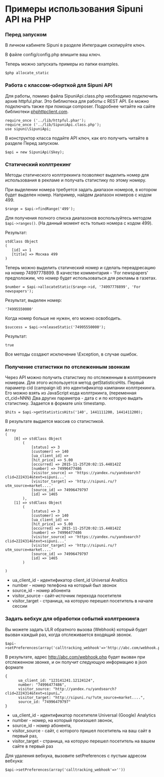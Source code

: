 # Примеры использования Sipuni API на PHP

### Перед запуском

В личном кабинете Sipuni в разделе Интеграция скопируйте ключ.

В файле config/config.php впишите ваш ключ.

Теперь можно запускать примеры из папки examples.

```
$php allocate_static
```

### Работа с классом-оберткой для Sipuni API

Для работы, помимо файла SipuniApi.class.php необходимо подключить архив httpful.phar.
Это библиотека для работы с REST API. Ее можно подключать также при помощи composer.
Подробнее читайте на сайте библиотеки [phphttpclient.com](http://phphttpclient.com).

 ```
 require_once ('../lib/httpful.phar');
 require_once ('../lib/SipuniApi.class.php');
 use sipuni\SipuniApi;
 ```

 В конструктор класса подайте API ключ, как его получить читайте в разделе Перед запуском.
 ```
 $api = new SipuniApi($key);
 ```

### Статический коллтрекинг

Методы статического коллтрекинга позволяют выделить номер для использования в рекламе и
получать статистику по этому номеру.

При выделении номера требуется задать диапазон номеров, в котором будет выделен номер.
 Например, найдем диапазон номеров с кодом 499.

 ```
 $range = $api->findRange('499');
 ```
 Для получения полного списка диапазонов воспользуйтесь методом `$api->ranges()`.
  (На данный момент есть только номера с кодом 499).

 Результат:
 ```
 stdClass Object
 (
    [id] => 1
    [title] => Москва 499
 )
 ```

 Теперь можно выделить статический номер и сделать переадресацию на номер 74997778899.
 В качестве комментария - 'For newspapers' предположим, что номер будет использоваться для рекламы в газетах.
 ```
 $number = $api->allocateStatic($range->id, '74997778899', 'For newspapers');
 ```
 Результат, выделен номер:
 ```
 '74995550000'
 ```

 Когда номер больше не нужен, его можно освободить.
 ```
 $success = $api->releaseStatic('74995550000');
 ```
 Результат:
  ```
  true
  ```

 Все методы создают исключение \\Exception, в случае ошибок.


### Получение статистики по отслеженным звонкам

 Через API можно получить статистику по отслеженным в коллтрекинге номерам.
 Для этого используется метод getStatisticsHits.
 Первый параметр cid (campaign id) это идентификатор кампании коллтрекинга. Его можно взять
 из JavaScript кода коллтркинга, (переменная ct_cid=NNN)
 Два других параметра - дата с и по которую выдать статистику. Задается в формате unix timestamp.
 ```
 $hits = $api->getStatisticsHits('140', 1441111200, 1441411200);
 ```
 В результате выдается массив со статистикой.


 ```
 Array
 (
     [0] => stdClass Object
         (
             [status] => 3
             [customer] => 140
             [ua_client_id] =>
             [hit_price] => 5.00
             [occurred] => 2015-11-25T20:02:15.448142Z
             [number] => 74996477486
             [visitor_source] => 'https://yandex.ru/yandsearch?clid=2224314&text=sipuni...'
             [visitor_target] => 'http://sipuni.ru/?utm_source=market....'
             [source_id] => 74996479797
             [id] => 1465
         ),
     [1] => stdClass Object
         (
             [status] => 3
             [customer] => 140
             [ua_client_id] =>
             [hit_price] => 5.00
             [occurred] => 2015-11-25T20:02:15.448142Z
             [number] => 74996477486
             [visitor_source] => 'https://yandex.ru/yandsearch?clid=2224314&text=sipuni...'
             [visitor_target] => 'http://sipuni.ru/?utm_source=market....'
             [source_id] => 74996479797
             [id] => 1465
         )

 )
 ```

 * ua_client_id - идентификатор client_id Universal Analtics
 * number - номер телефона на который был звонок
 * source_id - номер абонента
 * visitor_source - сайт-источник перехода посетителя
 * visitor_target - страница, на которую перешел посетитель в начале сессии


### Задать вебхук для обработки событий коллтрекинга

Вы можете задать ULR обратного вызова (Webhook) который будет вызван каждый раз,
когда отслеживается входящий звонок.
```
$api->setPreferences(array('calltracking_webhook'=>'http://abc.com/webhook.php'))
```

В результате, адрес http://abc.com/webhook.php будет вызван при отслеженном звонке,
и он получит следующую информацию в json формате
```
{
      ua_client_id: "123141241.12124124",
      number: "74996477486",
      visitor_source: "http://yandex.ru/yandsearch?clid=2224314&text=sipuni…"
      visitor_target: "http://sipuni.ru/?utm_source=market....",
      source_id: "74996479797"
}
```
 * ua_client_id - идентификатор посетителя Universal (Google) Analytics
 * number - номер, на который произошел звонок,
 * source_id - номер абонента,
 * visitor_source - сайт, с которого пришел посетитель на ваш сайт в первый раз,
 * visitor_target - страница, на которую перешел посетитель на вашем сайте в первый раз

Для удаления вебхука, вызовите setPreferences с пустым адресом вебхука:
```
$api->setPreferences(array('calltracking_webhook'=>''))
```
